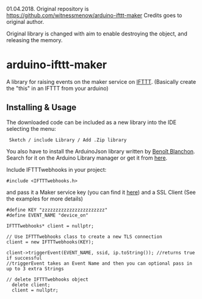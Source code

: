 01.04.2018.
Original repository is https://github.com/witnessmenow/arduino-ifttt-maker
Credits goes to original author.

Original library is changed with aim to enable destroying the object, and releasing the memory.

# arduino-ifttt-maker
A library for raising events on the maker service on [IFTTT](https://ifttt.com). (Basically create the "this" in an IFTTT from your arduino)

## Installing & Usage

The downloaded code can be included as a new library into the IDE selecting the menu:

     Sketch / include Library / Add .Zip library

You also have to install the ArduinoJson library written by [Benoît Blanchon](https://github.com/bblanchon). Search for it on the Arduino Library manager or get it from [here](https://github.com/bblanchon/ArduinoJson).

Include IFTTTwebhooks in your project:

    #include <IFTTTwebhooks.h>

and pass it a Maker service key (you can find it [here](https://ifttt.com/services/maker/settings)) and a SSL Client (See the examples for more details)

    #define KEY "zzzzzzzzzzzzzzzzzzzzzzz"
    #define EVENT_NAME "device_on"

    IFTTTwebhooks* client = nullptr;

    // Use IFTTTwebhooks class to create a new TLS connection
    client = new IFTTTwebhooks(KEY);

    client->triggerEvent(EVENT_NAME, ssid, ip.toString()); //returns true if successful
    //triggerEvent takes an Event Name and then you can optional pass in up to 3 extra Strings

    // delete IFTTTwebhooks object
      delete client;
      client = nullptr;

